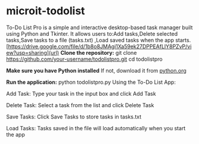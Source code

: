 # microit-todolist
To-Do List Pro is a simple and interactive desktop-based task manager built using Python and Tkinter. It allows users to:Add tasks,Delete selected tasks,Save tasks to a file (tasks.txt) ,Load saved tasks when the app starts.
[https://drive.google.com/file/d/1b8o8JMAgi1Xa59ek27DPPEAfLlY8PZvP/view?usp=sharing](url)
**Clone the repository:**
git clone https://github.com/your-username/todolistpro.git
cd todolistpro

**Make sure you have Python installed**
If not, download it from [python.org](https://www.python.org/downloads/)

**Run the application:**
python todolistpro.py
Using the To-Do List App:

 Add Task: Type your task in the input box and click Add Task

 Delete Task: Select a task from the list and click Delete Task

 Save Tasks: Click Save Tasks to store tasks in tasks.txt

 Load Tasks: Tasks saved in the file will load automatically when you start the app
